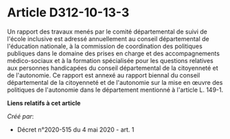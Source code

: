 # Article D312-10-13-3

Un rapport des travaux menés par le comité départemental de suivi de l'école inclusive est adressé annuellement au conseil
départemental de l'éducation nationale, à la commission de coordination des politiques publiques dans le domaine des prises
en charge et des accompagnements médico-sociaux et à la formation spécialisée pour les questions relatives aux personnes
handicapées du conseil départemental de la citoyenneté et de l'autonomie. Ce rapport est annexé au rapport biennal du conseil
départemental de la citoyenneté et de l'autonomie sur la mise en œuvre des politiques de l'autonomie dans le département
mentionné à l'article L. 149-1.

**Liens relatifs à cet article**

_Créé par_:

  - Décret n°2020-515 du 4 mai 2020 - art. 1
